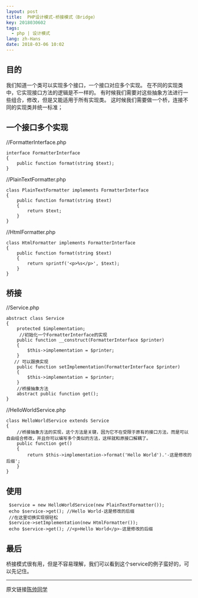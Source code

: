 ```yaml
---
layout: post
title:  PHP设计模式-桥接模式（Bridge）
key: 2018030602
tags:
  - php | 设计模式
lang: zh-Hans
date: 2018-03-06 10:02
---
```


## 目的

我们知道一个类可以实现多个接口，一个接口对应多个实现。
在不同的实现类中，它实现接口方法的逻辑是不一样的。
有时候我们需要对这些抽象方法进行一些组合，修改，但是又能适用于所有实现类。
这时候我们需要做一个桥，连接不同的实现类并统一标准；

## 一个接口多个实现

//FormatterInterface.php

```$xslt
interface FormatterInterface
{
    public function format(string $text);
}
```

//PlainTextFormatter.php

```$xslt
class PlainTextFormatter implements FormatterInterface
{
    public function format(string $text)
    {
        return $text;
    }
}
```

//HtmlFormatter.php

```$xslt
class HtmlFormatter implements FormatterInterface
{
    public function format(string $text)
    {
        return sprintf('<p>%s</p>', $text);
    }
}
```

## 桥接

//Service.php

```$xslt
abstract class Service
{
    protected $implementation;
     //初始化一个FormatterInterface的实现
    public function __construct(FormatterInterface $printer)
    {
        $this->implementation = $printer;
    }
   // 可以跟换实现
    public function setImplementation(FormatterInterface $printer)
    {
        $this->implementation = $printer;
    }
    //桥接抽象方法
    abstract public function get();
}
```

//HelloWorldService.php

```$xslt
class HelloWorldService extends Service
{
    //桥接抽象方法的实现，这个方法是关键，因为它不在受限于原有的接口方法，而是可以自由组合修改，并且你可以编写多个类似的方法，这样就和原接口解耦了。
    public function get()
    {
        return $this->implementation->format('Hello World').'-这是修改的后缀';
    }
}
```

## 使用

```$xslt
 $service = new HelloWorldService(new PlainTextFormatter());
 echo $service->get(); //Hello World-这是修改的后缀
 //在这里切换实现很轻松
 $service->setImplementation(new HtmlFormatter());
 echo $service->get(); //<p>Hello World</p>-这是修改的后缀
```

## 最后
桥接模式很有用，但是不容易理解，我们可以看到这个service的例子蛮好的，可以先记住。

***

原文链接[陈帅同学](http://imshuai.cn/php/126.html)

